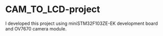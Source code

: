 # CAM_TO_LCD-project

I developed this project using miniSTM32F103ZE-EK development board and OV7670 camera module.

